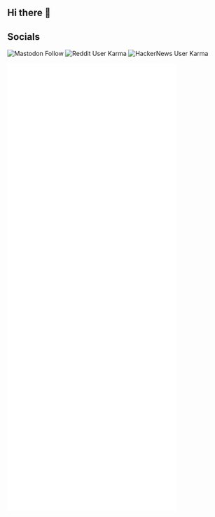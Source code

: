 ## Hi there 👋



## Socials
![Mastodon Follow](https://img.shields.io/mastodon/follow/109277013874411126?domain=https%3A%2F%2Fmacaw.social%2F)
![Reddit User Karma](https://img.shields.io/reddit/user-karma/combined/tmcarr)
![HackerNews User Karma](https://img.shields.io/hackernews/user-karma/tmcarr)


![Metrics](/github-metrics.svg)




<!--
**tmcarr/tmcarr** is a ✨ _special_ ✨ repository because its `README.md` (this file) appears on your GitHub profile.

Here are some ideas to get you started:

- 🔭 I’m currently working on ...
- 🌱 I’m currently learning ...
- 👯 I’m looking to collaborate on ...
- 🤔 I’m looking for help with ...
- 💬 Ask me about ...
- 📫 How to reach me: ...
- 😄 Pronouns: ...
- ⚡ Fun fact: ...
-->
